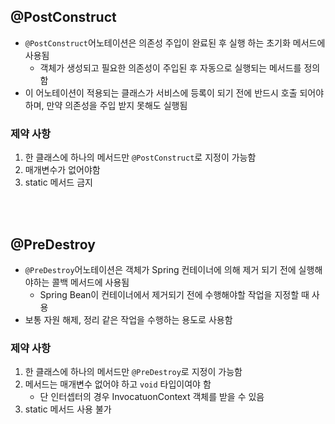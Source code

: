 ## @PostConstruct
* `@PostConstruct`어노테이션은 의존성 주입이 완료된 후 실행 하는 초기화 메서드에 사용됨
    * 객체가 생성되고 필요한 의존성이 주입된 후 자동으로 실행되는 메서드를 정의함 
* 이 어노테이션이 적용되는 클래스가 서비스에 등록이 되기 전에 반드시 호출 되어야 하며, 만약 의존성을 주입 받지 못해도 실행됨

### 제약 사항
1. 한 클래스에 하나의 메서드만 `@PostConstruct`로 지정이 가능함
2. 매개변수가 없어야함
3. static 메서드 금지


<br></br>

## @PreDestroy
* `@PreDestroy`어노테이션은 객체가 Spring 컨테이너에 의해 제거 되기 전에 실행해야하는 콜백 메서드에 사용됨
    * Spring Bean이 컨테이너에서 제거되기 전에 수행해야할 작업을 지정할 때 사용
* 보통 자원 해제, 정리 같은 작업을 수행하는 용도로 사용함

### 제약 사항
1. 한 클래스에 하나의 메서드만 `@PreDestroy`로 지정이 가능함
2. 메서드는 매개변수 없어야 하고 `void` 타입이여야 함
    * 단 인터셉터의 경우 InvocatuonContext 객체를 받을 수 있음
3. static 메서드 사용 불가 